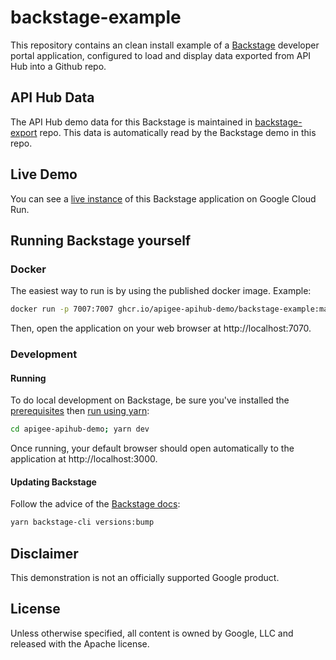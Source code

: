 # backstage-example

This repository contains an clean install example of a
[Backstage](https://backstage.io) developer portal application, configured to
load and display data exported from API Hub into a Github repo.

## API Hub Data

The API Hub demo data for this Backstage is maintained in
[backstage-export](https://github.com/apigee-apihub-demo/backstage-export) repo.
This data is automatically read by the Backstage demo in this repo.

## Live Demo

You can see a [live instance](https://backstage-example-y2k5eue77q-uc.a.run.app) 
of this Backstage application on Google Cloud Run.

## Running Backstage yourself

### Docker

The easiest way to run is by using the published docker image. Example:

```sh
docker run -p 7007:7007 ghcr.io/apigee-apihub-demo/backstage-example:main
```

Then, open the application on your web browser at http://localhost:7070.

### Development

#### Running

To do local development on Backstage, be sure you've installed the
[prerequisites](https://backstage.io/docs/getting-started/#prerequisites) then
[run using yarn](https://backstage.io/docs/getting-started/#run-the-backstage-app):

```sh
cd apigee-apihub-demo; yarn dev
```

Once running, your default browser should open automatically to the application
at http://localhost:3000.

#### Updating Backstage

Follow the advice of the
[Backstage docs](https://backstage.io/docs/getting-started/keeping-backstage-updated):

```sh
yarn backstage-cli versions:bump
```

## Disclaimer

This demonstration is not an officially supported Google product.

## License

Unless otherwise specified, all content is owned by Google, LLC and released
with the Apache license.

